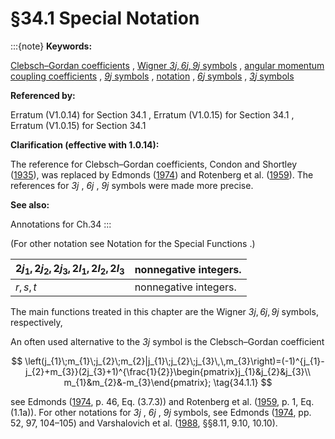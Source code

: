 # §34.1 Special Notation

:::{note}
**Keywords:**

[Clebsch–Gordan coefficients](http://dlmf.nist.gov/search/search?q=Clebsch%E2%80%93Gordan%20coefficients) , [Wigner $\mathit{3j},\mathit{6j},\mathit{9j}$ symbols](http://dlmf.nist.gov/search/search?q=Wigner%203j%2C6j%2C9j%20symbols) , [angular momentum coupling coefficients](http://dlmf.nist.gov/search/search?q=angular%20momentum%20coupling%20coefficients) , [$\mathit{9j}$ symbols](http://dlmf.nist.gov/search/search?q=ninej%20symbols) , [notation](http://dlmf.nist.gov/search/search?q=notation) , [$\mathit{6j}$ symbols](http://dlmf.nist.gov/search/search?q=sixj%20symbols) , [$\mathit{3j}$ symbols](http://dlmf.nist.gov/search/search?q=threej%20symbols)

**Referenced by:**

Erratum (V1.0.14) for Section 34.1 , Erratum (V1.0.15) for Section 34.1 , Erratum (V1.0.15) for Section 34.1

**Clarification (effective with 1.0.14):**

The reference for Clebsch–Gordan coefficients, Condon and Shortley ([1935](./bib/C.html#bib564 "The Theory of Atomic Spectra")), was replaced by Edmonds ([1974](./bib/E.html#bib727 "Angular Momentum in Quantum Mechanics")) and Rotenberg et al. ([1959](./bib/R.html#bib1976 "The 3 - j and 6 - j Symbols")). The references for $\mathit{3j}$ , $\mathit{6j}$ , $\mathit{9j}$ symbols were made more precise.

**See also:**

Annotations for Ch.34
:::

(For other notation see Notation for the Special Functions .)


| $2j_{1},2j_{2},2j_{3},2l_{1},2l_{2},2l_{3}$ | nonnegative integers. |
|---|---|
| $r,s,t$ | nonnegative integers. |


The main functions treated in this chapter are the Wigner $\mathit{3j},\mathit{6j},\mathit{9j}$ symbols, respectively,

An often used alternative to the $\mathit{3j}$ symbol is the Clebsch–Gordan coefficient


<a id="E1"></a>
$$
\left(j_{1}\;m_{1}\;j_{2}\;m_{2}|j_{1}\;j_{2}\;j_{3}\,\,m_{3}\right)=(-1)^{j_{1}-j_{2}+m_{3}}(2j_{3}+1)^{\frac{1}{2}}\begin{pmatrix}j_{1}&j_{2}&j_{3}\\
m_{1}&m_{2}&-m_{3}\end{pmatrix}; \tag{34.1.1}
$$

see Edmonds ([1974](./bib/E.html#bib727 "Angular Momentum in Quantum Mechanics"), p. 46, Eq. (3.7.3)) and Rotenberg et al. ([1959](./bib/R.html#bib1976 "The 3 - j and 6 - j Symbols"), p. 1, Eq. (1.1a)). For other notations for $\mathit{3j}$ , $\mathit{6j}$ , $\mathit{9j}$ symbols, see Edmonds ([1974](./bib/E.html#bib727 "Angular Momentum in Quantum Mechanics"), pp. 52, 97, 104–105) and Varshalovich et al. ([1988](./bib/V.html#bib2323 "Quantum Theory of Angular Momentum"), §§8.11, 9.10, 10.10).
